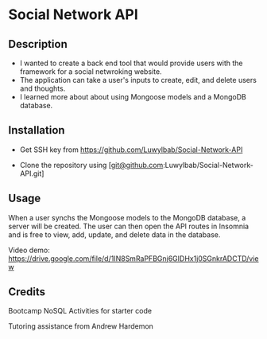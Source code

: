 # Social Network API

## Description

- I wanted to create a back end tool that would provide users with the framework for a social netwroking website.
- The application can take a user's inputs to create, edit, and delete users and thoughts.
- I learned more about about using Mongoose models and a MongoDB database.

## Installation

- Get SSH key from https://github.com/Luwylbab/Social-Network-API

- Clone the repository using [git@github.com:Luwylbab/Social-Network-API.git]

## Usage

When a user synchs the Mongoose models to the MongoDB database, a server will be created. The user can then open the API routes in Insomnia and is free to view, add, update, and delete data in the database.

Video demo: https://drive.google.com/file/d/1IN8SmRaPFBGnj6GIDHx1j0SGnkrADCTD/view

## Credits

Bootcamp NoSQL Activities for starter code

Tutoring assistance from Andrew Hardemon